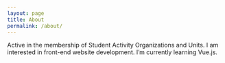 ```yaml
---
layout: page
title: About
permalink: /about/
---
```


Active in the membership of Student Activity Organizations and Units. I am interested in front-end website development. I’m currently learning Vue.js.
